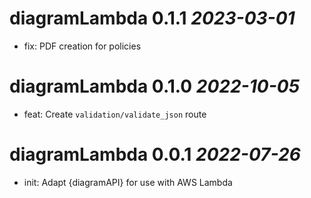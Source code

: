 # diagramLambda 0.1.1 *2023-03-01*

- fix: PDF creation for policies

# diagramLambda 0.1.0 *2022-10-05*

- feat: Create `validation/validate_json` route

# diagramLambda 0.0.1 *2022-07-26*

- init: Adapt {diagramAPI} for use with AWS Lambda
